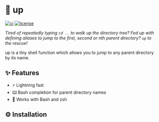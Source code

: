 # :climbing: up

[![ci](https://github.com/helpermethod/up/actions/workflows/ci.yml/badge.svg)](https://github.com/helpermethod/up/actions/workflows/ci.yml)
[![license](https://badgen.net/badge/license/MIT/blue)](https://github.com/helpermethod/up/blob/main/LICENSE)

*Tired of repeatedly typing `cd ..` to walk up the directory tree? Fed up with defining aliases to jump to the first, second or nth parent directory? `up` to the rescue!*

up is a tiny shell function which allows you to jump to any parent directory by its name.

## :sparkles: Features

* :zap: Lightning fast
* :keyboard: Bash completion for parent directory names
* :shell: Works with Bash and zsh

## :gear: Installation
